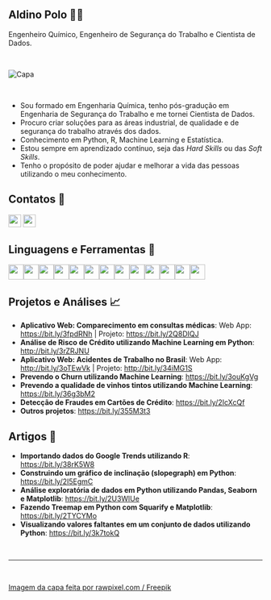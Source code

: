 ## **Aldino Polo** :man_technologist:
Engenheiro Químico, Engenheiro de Segurança do Trabalho e Cientista de Dados.

<br />

![Capa](https://i.imgur.com/eYcv2vB.jpeg)

<br />

- Sou formado em Engenharia Química, tenho pós-gradução em Engenharia de Segurança do Trabalho e me tornei Cientista de Dados.
- Procuro criar soluções para as áreas industrial, de qualidade e de segurança do trabalho através dos dados.
- Conhecimento em Python, R, Machine Learning e Estatística.
- Estou sempre em aprendizado contínuo, seja das *Hard Skills* ou das *Soft Skills*.
- Tenho o propósito de poder ajudar e melhorar a vida das pessoas utilizando o meu conhecimento.

## **Contatos** :postbox:

[<img aligh="left" width="25px" src="https://i.imgur.com/CcFXI8Y.png" />](https://www.linkedin.com/in/aldinopolo/)
[<img aligh="left" width="25px" src="https://i.imgur.com/8w7sr6R.png" />](https://aldinopolo.medium.com/)

## **Linguagens e Ferramentas** :toolbox:

<img aligh="left" width="30px" src="https://i.imgur.com/vdEQBDx.png" /><img aligh="left" width="30px" src="https://i.imgur.com/9q6Ujwd.png" /><img aligh="left" width="30px" src="https://i.imgur.com/EXvTXqH.png" /><img aligh="left" width="30px" src="https://i.imgur.com/x7vx3at.png" /><img aligh="left" width="30px" src="https://i.imgur.com/hj6pW1u.png" /><img aligh="left" width="30px" src="https://i.imgur.com/v5XlvrJ.png" /><img aligh="left" width="30px" src="https://i.imgur.com/r3OmVZC.png" /><img aligh="left" width="30px" src="https://i.imgur.com/ly21wSe.png" /><img aligh="left" width="30px" src="https://i.imgur.com/oBNjhoI.png" /><img aligh="left" width="30px" src="https://i.imgur.com/6fydcLs.png" /><img aligh="left" width="30px" src="https://i.imgur.com/IuWIYHP.png" /><img aligh="left" width="30px" src="https://i.imgur.com/ai2pjk1.png" /><img aligh="left" width="30px" src="https://i.imgur.com/yebSnk6.png" />

## **Projetos e Análises** :chart_with_upwards_trend:

- **Aplicativo Web: Comparecimento em consultas médicas**: Web App: https://bit.ly/3fpdRNh | Projeto: https://bit.ly/2Q8DIQJ
- **Análise de Risco de Crédito utilizando Machine Learning em Python**: http://bit.ly/3rZRJNU
- **Aplicativo Web: Acidentes de Trabalho no Brasil**: Web App: http://bit.ly/3oTEwVk | Projeto: http://bit.ly/34iMG1S
- **Prevendo o Churn utilizando Machine Learning**: https://bit.ly/3ouKgVg
- **Prevendo a qualidade de vinhos tintos utilizando Machine Learning**: https://bit.ly/36g3bM2
- **Detecção de Fraudes em Cartões de Crédito**: https://bit.ly/2IcXcQf
- **Outros projetos**: https://bit.ly/355M3t3

## **Artigos** :page_with_curl:

- **Importando dados do Google Trends utilizando R**: https://bit.ly/38rK5W8
- **Construindo um gráfico de inclinação (slopegraph) em Python**: https://bit.ly/2I5EgmC
- **Análise exploratória de dados em Python utilizando Pandas, Seaborn e Matplotlib**: https://bit.ly/2U3WlUe
- **Fazendo Treemap em Python com Squarify e Matplotlib**: https://bit.ly/2TYCYMo
- **Visualizando valores faltantes em um conjunto de dados utilizando Python**: https://bit.ly/3k7tokQ
<br />

---
<br />

<a href="http://www.freepik.com">Imagem da capa feita por rawpixel.com / Freepik</a>

